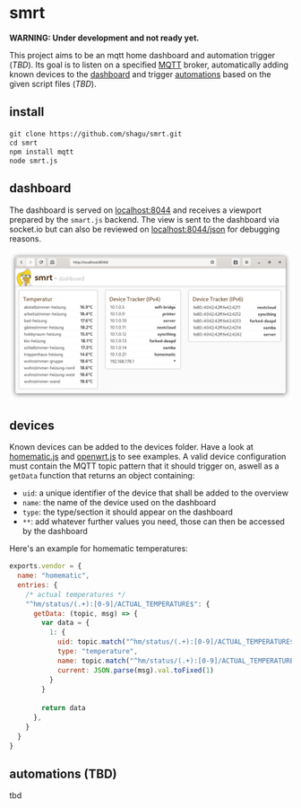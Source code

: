 # smrt

**WARNING: Under development and not ready yet.**

This project aims to be an mqtt home dashboard and automation trigger (*TBD*). Its goal is to listen on a specified [MQTT](https://mqtt.org/) broker, automatically adding known devices to the [dashboard](#dashboard) and trigger [automations](#automations) based on the given script files (*TBD*).

## install

    git clone https://github.com/shagu/smrt.git
    cd smrt
    npm install mqtt
    node smrt.js

## dashboard

The dashboard is served on [localhost:8044](http://localhost:8044) and receives a viewport prepared by the `smart.js` backend. The view is sent to the dashboard via socket.io but can also be reviewed on [localhost:8044/json](http://localhost:8044/json) for debugging reasons.

![preview](preview.png)

## devices

Known devices can be added to the devices folder. Have a look at [homematic.js](devices/homematic.js) and [openwrt.js](devices/openwrt.js) to see examples. A valid device configuration must contain the MQTT topic pattern that it should trigger on, aswell as a `getData` function that returns an object containing:

- `uid`: a unique identifier of the device that shall be added to the overview
- `name`: the name of the device used on the dashboard
- `type`: the type/section it should appear on the dashboard
- `**`: add whatever further values you need, those can then be accessed by the dashboard

Here's an example for homematic temperatures:
```js
exports.vendor = {
  name: "homematic",
  entries: {
    /* actual temperatures */
    "^hm/status/(.+):[0-9]/ACTUAL_TEMPERATURE$": {
      getData: (topic, msg) => {
        var data = {
          1: {
            uid: topic.match("^hm/status/(.+):[0-9]/ACTUAL_TEMPERATURE$")[1],
            type: "temperature",
            name: topic.match("^hm/status/(.+):[0-9]/ACTUAL_TEMPERATURE$")[1],
            current: JSON.parse(msg).val.toFixed(1)
          }
        }

        return data
      },
    }
  }
}
```

## automations (TBD)

tbd